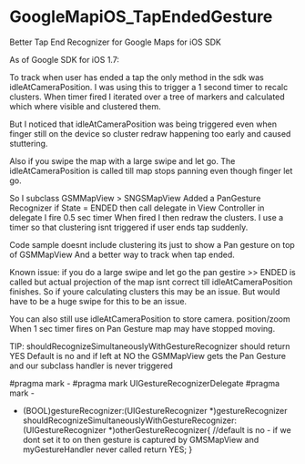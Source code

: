 GoogleMapiOS_TapEndedGesture
============================

Better Tap End Recognizer for Google Maps for iOS SDK

As of Google SDK for iOS 1.7:

To track when user has ended a tap the only method in the sdk was idleAtCameraPosition.
I was using this to trigger a 1 second timer to recalc clusters.
When timer fired I iterated over a tree of markers and calculated which where visible and clustered them.

But I noticed that idleAtCameraPosition was being triggered even when finger still on the device 
so cluster redraw happening too early and caused stuttering.

Also if you swipe the map with a large swipe and let go.
The idleAtCameraPosition is called till map stops panning even though finger let go.


So I subclass GSMMapView > SNGSMapView
Added a PanGesture Recognizer
if State = ENDED then call delegate
in View Controller in delegate I fire 0.5 sec timer
When fired I then redraw the clusters.
I use a timer so that clustering isnt triggered if user ends tap suddenly.

Code sample doesnt include clustering its just to show a Pan gesture on top of GSMMapView
And a better way to track when tap ended.


Known issue: if you do a large swipe and let go the pan gestire >> ENDED is called
but actual projection of the map isnt correct till idleAtCameraPosition finishes.
So if youre calculating clusters this may be an issue.
But would have to be a huge swipe for this to be an issue.

You can also still use idleAtCameraPosition to store camera. position/zoom
When 1 sec timer fires on Pan Gesture map may have stopped moving.




TIP: shouldRecognizeSimultaneouslyWithGestureRecognizer should return YES
Default is no and if left at NO the GSMMapView gets the Pan Gesture and our subclass handler is never triggered


#pragma mark -
#pragma mark UIGestureRecognizerDelegate
#pragma mark -

- (BOOL)gestureRecognizer:(UIGestureRecognizer *)gestureRecognizer shouldRecognizeSimultaneouslyWithGestureRecognizer:(UIGestureRecognizer *)otherGestureRecognizer{
    //default is no - if we dont set it to on then gesture is captured by GMSMapView and myGestureHandler never called
    return YES;
}

